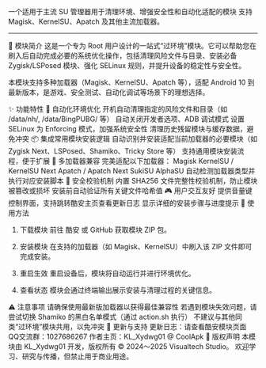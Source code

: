 一个适用于主流 SU 管理器用于清理环境、增强安全性和自动化适配的模块
支持 Magisk、KernelSU、Apatch 及其他主流加载器。

---

🌟 模块简介
这是一个专为 Root 用户设计的一站式“过环境”模块。它可以帮助您在刷入后自动完成必要的系统优化操作，包括清理风险文件与目录、安装必备 Zygisk/LSPosed 模块、强化 SELinux 规则，并提升设备的稳定性与安全性。

本模块支持多种加载器（Magisk、KernelSU、Apatch 等），适配 Android 10 到最新版本，是游戏、安全测试、自动化调试等场景下的理想选择。

✨ 功能特性
🔧 自动化环境优化
开机自动清理指定的风险文件和目录（如 /data/nh/, /data/BingPUBG/ 等）
自动关闭开发者选项、ADB 调试模式
设置 SELinux 为 Enforcing 模式，加强系统安全性
清理历史残留模块与缓存数据，避免冲突
📦 集成常用模块安装逻辑
自动识别并安装适配当前加载器的必要模块（如 Zygisk Next、LSPosed、Shamiko、Tricky Store 等）
支持通用模块安装流程，便于扩展
🔄 多加载器兼容
完美适配以下加载器：
 Magisk
 KernelSU / KernelSU Next
 Apatch / Apatch Next
 SukiSU
 AlphaSU
自动检测加载器类型并执行对应安装脚本
🧼 安全校验机制
内置 SHA256 文件完整性校验机制，防止模块被篡改或损坏
安装前自动验证所有关键文件哈希值
🎮 用户交互友好
提供音量键控制界面，支持跳转酷安主页查看更新日志
显示详细的安装步骤与进度提示
🧰 使用方法
1. 下载模块
前往 酷安 或 GitHub 获取模块 ZIP 包。

2. 安装模块
在支持的加载器（如 Magisk、KernelSU）中刷入该 ZIP 文件即可完成安装。

3. 重启生效
重启设备后，模块将自动运行并进行环境优化。

4. 查看状态
模块会通过终端输出展示安装与清理过程的关键信息。

⚠️ 注意事项
请确保使用最新版加载器以获得最佳兼容性
若遇到模块失效问题，请尝试切换 Shamiko 的黑白名单模式（通过 action.sh 执行）
不建议与其他同类“过环境”模块共用，以免冲突
📢 更新与支持
更新日志：请查看酷安模块页面
QQ交流群：1027686267
作者主页：KL_Xydwg01 @ CoolApk
📜 版权声明
本模块由 KL_Xydwg01 开发，版权所有 © 2024～2025 Visualtech Studio。
欢迎学习、研究与传播，但禁止用于商业用途。

